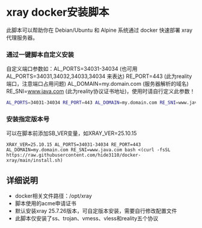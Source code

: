 # xray docker安装脚本

此脚本可以帮助你在 Debian/Ubuntu 和 Alpine 系统通过 docker 快速部署 xray 代理服务器。

### 通过一键脚本自定义安装
自定义端口参数如：AL_PORTS=34031-34034 (也可用 AL_PORTS=34031,34032,34033,34034 来表达) RE_PORT=443 (此为reality端口，注意端口占用问题) AL_DOMAIN=my.domain.com (服务器解析的域名) RE_SNI=www.java.com (此为reality协议证书地址)，使用时请自行定义此参数！
```bash
AL_PORTS=34031-34034 RE_PORT=443 AL_DOMAIN=my.domain.com RE_SNI=www.java.com bash <(curl -fsSL https://raw.githubusercontent.com/hide3110/docker-xray/main/install.sh)
```
### 安装指定版本号
可以在脚本前添加SB_VER变量，如XRAY_VER=25.10.15
```
XRAY_VER=25.10.15 AL_PORTS=34031-34034 RE_PORT=443 AL_DOMAIN=my.domain.com RE_SNI=www.java.com bash <(curl -fsSL https://raw.githubusercontent.com/hide3110/docker-xray/main/install.sh)
```

## 详细说明
- docker相关文件路径：/opt/xray
- 脚本使用的acme申请证书
- 默认安装xray 25.7.26版本，可自定版本安装，需要自行修改配置文件
- 此脚本仅安装了ss、trojan、vmess、vless和reality五个协议
